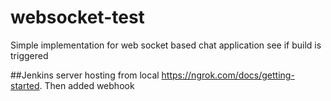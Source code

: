 # websocket-test
Simple implementation for web socket based chat application see if build is triggered

##Jenkins server hosting from local
https://ngrok.com/docs/getting-started.
Then added webhook
